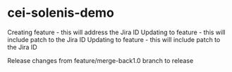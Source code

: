 # cei-solenis-demo

Creating feature - this will address the Jira ID 
Updating to feature - this will include patch to the Jira ID 
Updating to feature - this will include patch to the Jira ID 

Release changes from feature/merge-back1.0 branch to release 